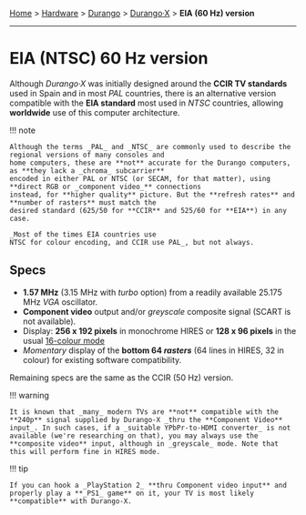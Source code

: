 [Home](../../index.md) > [Hardware](../../hardware.md) > [Durango](../arch.md) > [Durango·X](../durango.md) > **EIA (60 Hz) version**
___
# EIA (NTSC) 60 Hz version

Although _Durango·X_ was initially designed around the **CCIR TV standards** used in Spain and in most _PAL_ countries,
there is an alternative version compatible with the **EIA standard** most used in _NTSC_ countries, allowing
**worldwide** use of this computer architecture.

!!! note

	Although the terms _PAL_ and _NTSC_ are commonly used to describe the regional versions of many consoles and
 	home computers, these are **not** accurate for the Durango computers, as **they lack a _chroma_ subcarrier**
	encoded in either PAL or NTSC (or SECAM, for that matter), using **direct RGB or _component video_** connections
	instead, for **higher quality** picture. But the **refresh rates** and **number of rasters** must match the
	desired standard (625/50 for **CCIR** and 525/60 for **EIA**) in any case.
	
	_Most of the times EIA countries use
	NTSC for colour encoding, and CCIR use PAL_, but not always.

## Specs

- **1.57 MHz** (3.15 MHz with _turbo_ option) from a readily available 25.175 MHz _VGA_ oscillator.
- **Component video** output and/or _greyscale_ composite signal (SCART is not available).
- Display: **256 x 192 pixels** in monochrome HIRES or **128 x 96 pixels** in the usual [16-colour mode](palette.md)
- _Momentary_ display of the **bottom 64 _rasters_** (64 lines in HIRES, 32 in colour) for existing software compatibility.

Remaining specs are the same as the CCIR (50 Hz) version.

!!! warning

	It is known that _many_ modern TVs are **not** compatible with the **240p** signal supplied by Durango-X _thru the **Component Video** input_. In such cases, if a _suitable YPbPr-to-HDMI converter_ is not available (we're researching on that), you may always use the **composite video** input, although in _greyscale_ mode. Note that this will perform fine in HIRES mode.

!!! tip

	If you can hook a _PlayStation 2_ **thru Component video input** and properly play a **_PS1_ game** on it, your TV is most likely **compatible** with Durango-X.
